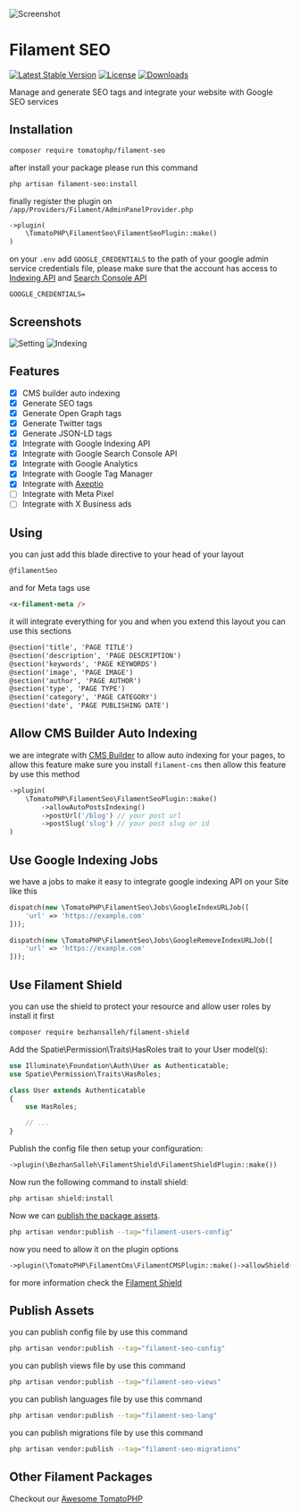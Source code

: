 ![Screenshot](https://raw.githubusercontent.com/tomatophp/filament-seo/master/arts/3x1io-tomato-seo.jpg)

# Filament SEO

[![Latest Stable Version](https://poser.pugx.org/tomatophp/filament-seo/version.svg)](https://packagist.org/packages/tomatophp/filament-seo)
[![License](https://poser.pugx.org/tomatophp/filament-seo/license.svg)](https://packagist.org/packages/tomatophp/filament-seo)
[![Downloads](https://poser.pugx.org/tomatophp/filament-seo/d/total.svg)](https://packagist.org/packages/tomatophp/filament-seo)

Manage and generate SEO tags and integrate your website with Google SEO services

## Installation

```bash
composer require tomatophp/filament-seo
```
after install your package please run this command

```bash
php artisan filament-seo:install
```

finally register the plugin on `/app/Providers/Filament/AdminPanelProvider.php`

```php
->plugin(
    \TomatoPHP\FilamentSeo\FilamentSeoPlugin::make()
)
```

on your `.env` add `GOOGLE_CREDENTIALS` to the path of your google admin service credentials file, please make sure that the account has access to [Indexing API](https://developers.google.com/search/apis/indexing-api/v3/quickstart) and [Search Console API](https://developers.google.com/webmaster-tools/about)

```dotenv
GOOGLE_CREDENTIALS=
```

## Screenshots

![Setting](https://raw.githubusercontent.com/tomatophp/filament-seo/master/arts/setting.png)
![Indexing](https://raw.githubusercontent.com/tomatophp/filament-seo/master/arts/indexing.png)

## Features

- [x] CMS builder auto indexing
- [x] Generate SEO tags
- [x] Generate Open Graph tags
- [x] Generate Twitter tags
- [x] Generate JSON-LD tags
- [x] Integrate with Google Indexing API
- [x] Integrate with Google Search Console API
- [x] Integrate with Google Analytics
- [x] Integrate with Google Tag Manager
- [x] Integrate with [Axeptio](https://www.axept.io/)
- [ ] Integrate with Meta Pixel
- [ ] Integrate with X Business ads

## Using

you can just add this blade directive to your head of your layout

```html
@filamentSeo
```

and for Meta tags use

```html
<x-filament-meta />
```

it will integrate everything for you and when you extend this layout you can use this sections

```html
@section('title', 'PAGE TITLE')
@section('description', 'PAGE DESCRIPTION')
@section('keywords', 'PAGE KEYWORDS')
@section('image', 'PAGE IMAGE')
@section('author', 'PAGE AUTHOR')
@section('type', 'PAGE TYPE')
@section('category', 'PAGE CATEGORY')
@section('date', 'PAGE PUBLISHING DATE')
```

## Allow CMS Builder Auto Indexing

we are integrate with [CMS Builder](https://github.com/tomatophp/filament-cms) to allow auto indexing for your pages, to allow this feature make sure you install `filament-cms` then allow this feature by use this method


```php
->plugin(
    \TomatoPHP\FilamentSeo\FilamentSeoPlugin::make()
        ->allowAutoPostsIndexing()
        ->postUrl('/blog') // your post url
        ->postSlug('slug') // your post slug or id
)
```

## Use Google Indexing Jobs

we have a jobs to make it easy to integrate google indexing API on your Site like this

```php
dispatch(new \TomatoPHP\FilamentSeo\Jobs\GoogleIndexURLJob([
    'url' => 'https://example.com'
]));

dispatch(new \TomatoPHP\FilamentSeo\Jobs\GoogleRemoveIndexURLJob([
    'url' => 'https://example.com'
]));
```

## Use Filament Shield

you can use the shield to protect your resource and allow user roles by install it first

```bash
composer require bezhansalleh/filament-shield
```

Add the Spatie\Permission\Traits\HasRoles trait to your User model(s):

```php
use Illuminate\Foundation\Auth\User as Authenticatable;
use Spatie\Permission\Traits\HasRoles;

class User extends Authenticatable
{
    use HasRoles;

    // ...
}
```
Publish the config file then setup your configuration:

```php
->plugin(\BezhanSalleh\FilamentShield\FilamentShieldPlugin::make())
```

Now run the following command to install shield:

```bash
php artisan shield:install
```

Now we can [publish the package assets]([https://github.com/bezhanSalleh/filament-shield](https://github.com/tomatophp/filament-users?tab=readme-ov-file#publish-assets)).

```bash
php artisan vendor:publish --tag="filament-users-config"
```

now you need to allow it on the plugin options

```php
->plugin(\TomatoPHP\FilamentCms\FilamentCMSPlugin::make()->allowShield())
```

for more information check the [Filament Shield](https://github.com/bezhanSalleh/filament-shield)

## Publish Assets

you can publish config file by use this command

```bash
php artisan vendor:publish --tag="filament-seo-config"
```

you can publish views file by use this command

```bash
php artisan vendor:publish --tag="filament-seo-views"
```

you can publish languages file by use this command

```bash
php artisan vendor:publish --tag="filament-seo-lang"
```

you can publish migrations file by use this command

```bash
php artisan vendor:publish --tag="filament-seo-migrations"
```

## Other Filament Packages

Checkout our [Awesome TomatoPHP](https://github.com/tomatophp/awesome)
